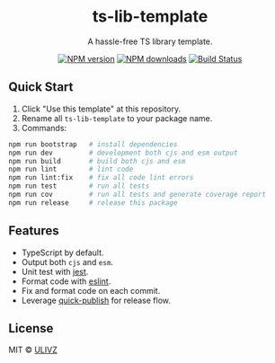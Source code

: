 <h1 align="center">ts-lib-template</h1>

<p align="center">
    A hassle-free TS library template.
</p>

<p align="center">
    <a href="https://npmjs.com/package/ts-lib-template"><img src="https://img.shields.io/npm/v/ts-lib-template.svg?style=flat" alt="NPM version"></a> 
    <a href="https://npmjs.com/package/ts-lib-template"><img src="https://img.shields.io/npm/dm/ts-lib-template.svg?style=flat" alt="NPM downloads"></a> 
    <a href="https://circleci.com/gh/saojs/ts-lib-template"><img src="https://img.shields.io/circleci/project/saojs/ts-lib-template/master.svg?style=flat" alt="Build Status"></a> 
</p>

## Quick Start

1. Click "Use this template" at this repository.
2. Rename all `ts-lib-template` to your package name.
3. Commands:

```bash
npm run bootstrap   # install dependencies
npm run dev         # development both cjs and esm output
npm run build       # build both cjs and esm
npm run lint        # lint code
npm run lint:fix    # fix all code lint errors
npm run test        # run all tests
npm run cov         # run all tests and generate coverage report
npm run release     # release this package
```

## Features

- TypeScript by default.
- Output both `cjs` and `esm`.
- Unit test with [jest](https://facebook.github.io/jest/).
- Format code with [eslint](https://eslint.org/docs).
- Fix and format code on each commit.
- Leverage [quick-publish](https://github.com/ulivz/quick-publish) for release flow.

## License

MIT &copy; [ULIVZ](https://github.com/ulivz)
